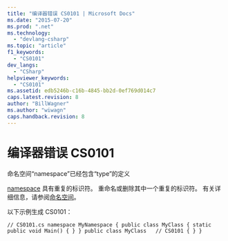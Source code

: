 ```yaml
---
title: "编译器错误 CS0101 | Microsoft Docs"
ms.date: "2015-07-20"
ms.prod: ".net"
ms.technology: 
  - "devlang-csharp"
ms.topic: "article"
f1_keywords: 
  - "CS0101"
dev_langs: 
  - "CSharp"
helpviewer_keywords: 
  - "CS0101"
ms.assetid: edb5246b-c16b-4845-bb2d-0ef769d014c7
caps.latest.revision: 8
author: "BillWagner"
ms.author: "wiwagn"
caps.handback.revision: 8
---
```

# 编译器错误 CS0101
命名空间“namespace”已经包含“type”的定义  
  
 [namespace](../../csharp/language-reference/keywords/namespace.md) 具有重复的标识符。 重命名或删除其中一个重复的标识符。 有关详细信息，请参阅[命名空间](../../csharp/programming-guide/namespaces/index.md)。  
  
 以下示例生成 CS0101：  
  
```  
// CS0101.cs namespace MyNamespace { public class MyClass { static public void Main() { } } public class MyClass   // CS0101 { } }  
```